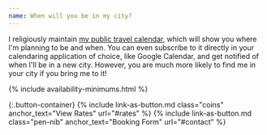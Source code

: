 ```yaml
---
name: When will you be in my city?
---
```


I religiously maintain <a href="#tours">my public travel calendar</a>, which will show you where I'm planning to be and when. You can even subscribe to it directly in your calendaring application of choice, like Google Calendar, and get notified of when I'll be in a new city. However, you are much more likely to find me in your city if you bring me to it!

{% include availability-minimums.html %}

{:.button-container}
{% include link-as-button.md class="coins" anchor_text="View Rates" url="#rates" %} {% include link-as-button.md class="pen-nib" anchor_text="Booking Form" url="#contact" %}
